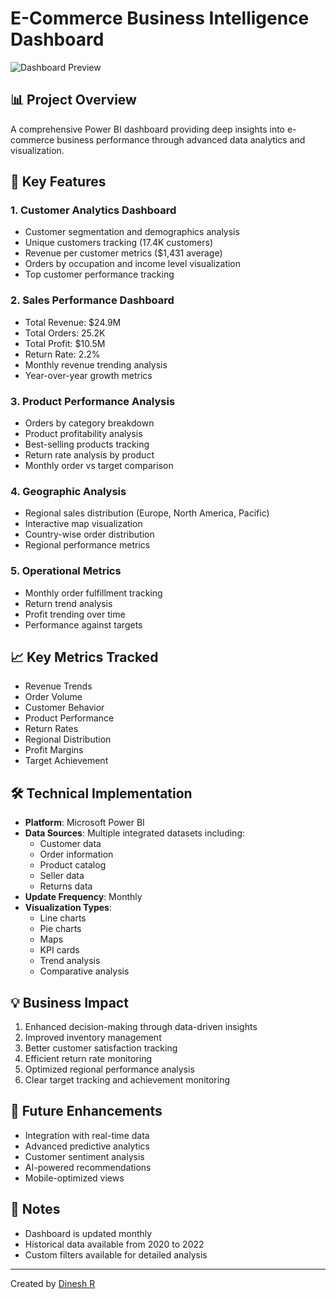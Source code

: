 # E-Commerce Business Intelligence Dashboard

![Dashboard Preview](assets/dashboard-overview.png)

## 📊 Project Overview
A comprehensive Power BI dashboard providing deep insights into e-commerce business performance through advanced data analytics and visualization.

## 🎯 Key Features

### 1. Customer Analytics Dashboard
- Customer segmentation and demographics analysis
- Unique customers tracking (17.4K customers)
- Revenue per customer metrics ($1,431 average)
- Orders by occupation and income level visualization
- Top customer performance tracking

### 2. Sales Performance Dashboard
- Total Revenue: $24.9M
- Total Orders: 25.2K
- Total Profit: $10.5M
- Return Rate: 2.2%
- Monthly revenue trending analysis
- Year-over-year growth metrics

### 3. Product Performance Analysis
- Orders by category breakdown
- Product profitability analysis
- Best-selling products tracking
- Return rate analysis by product
- Monthly order vs target comparison

### 4. Geographic Analysis
- Regional sales distribution (Europe, North America, Pacific)
- Interactive map visualization
- Country-wise order distribution
- Regional performance metrics

### 5. Operational Metrics
- Monthly order fulfillment tracking
- Return trend analysis
- Profit trending over time
- Performance against targets

## 📈 Key Metrics Tracked
- Revenue Trends
- Order Volume
- Customer Behavior
- Product Performance
- Return Rates
- Regional Distribution
- Profit Margins
- Target Achievement

## 🛠️ Technical Implementation
- **Platform**: Microsoft Power BI
- **Data Sources**: Multiple integrated datasets including:
  - Customer data
  - Order information
  - Product catalog
  - Seller data
  - Returns data
- **Update Frequency**: Monthly
- **Visualization Types**:
  - Line charts
  - Pie charts
  - Maps
  - KPI cards
  - Trend analysis
  - Comparative analysis

## 💡 Business Impact
1. Enhanced decision-making through data-driven insights
2. Improved inventory management
3. Better customer satisfaction tracking
4. Efficient return rate monitoring
5. Optimized regional performance analysis
6. Clear target tracking and achievement monitoring

## 🔄 Future Enhancements
- Integration with real-time data
- Advanced predictive analytics
- Customer sentiment analysis
- AI-powered recommendations
- Mobile-optimized views

## 📝 Notes
- Dashboard is updated monthly
- Historical data available from 2020 to 2022
- Custom filters available for detailed analysis

---
Created by [Dinesh R](https://github.com/DineshR786)
